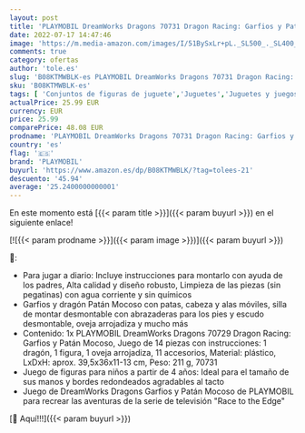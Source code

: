 ```yaml
---
layout: post
title: 'PLAYMOBIL DreamWorks Dragons 70731 Dragon Racing: Garfios y Patán Mocoso  A partir de 4 años'
date: 2022-07-17 14:47:46
image: 'https://m.media-amazon.com/images/I/51BySxLr+pL._SL500_._SL400_.jpg'
comments: true
category: ofertas
author: 'tole.es'
slug: 'B08KTMWBLK-es PLAYMOBIL DreamWorks Dragons 70731 Dragon Racing: Garfios...'
sku: 'B08KTMWBLK-es'
tags: [ 'Conjuntos de figuras de juguete','Juguetes','Juguetes y juegos','Muñecos y figuras','playmobil','🇪🇸', ]
actualPrice: 25.99 EUR
currency: EUR
price: 25.99
comparePrice: 48.08 EUR
prodname: 'PLAYMOBIL DreamWorks Dragons 70731 Dragon Racing: Garfios y Patán Mocoso  A partir de 4 años'
country: 'es'
flag: '🇪🇸'
brand: 'PLAYMOBIL'
buyurl: 'https://www.amazon.es/dp/B08KTMWBLK/?tag=tolees-21'
descuento: '45.94'
average: '25.2400000000001'
---
```


En este momento está [{{< param title >}}]({{< param buyurl >}}) en el siguiente enlace!

[![{{< param prodname >}}]({{< param image >}})]({{< param buyurl >}})

🔎:

- Para jugar a diario: Incluye instrucciones para montarlo con ayuda de los padres, Alta calidad y diseño robusto, Limpieza de las piezas (sin pegatinas) con agua corriente y sin químicos
- Garfios y dragón Patán Mocoso con patas, cabeza y alas móviles, silla de montar desmontable con abrazaderas para los pies y escudo desmontable, oveja arrojadiza y mucho más
- Contenido: 1x PLAYMOBIL DreamWorks Dragons 70729 Dragon Racing: Garfios y Patán Mocoso, Juego de 14 piezas con instrucciones: 1 dragón, 1 figura, 1 oveja arrojadiza, 11 accesorios, Material: plástico, LxDxH: aprox. 39,5x36x11-13 cm, Peso: 211 g, 70731
- Juego de figuras para niños a partir de 4 años: Ideal para el tamaño de sus manos y bordes redondeados agradables al tacto
- Juego de DreamWorks Dragons Garfios y Patán Mocoso de PLAYMOBIL para recrear las aventuras de la serie de televisión "Race to the Edge"

[🛒 Aquí!!!]({{< param buyurl >}})
